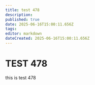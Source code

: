 ```yaml
---
title: test 478
description: 
published: true
date: 2025-06-16T15:00:11.656Z
tags: 
editor: markdown
dateCreated: 2025-06-16T15:00:11.656Z
---
```


# TEST 478
this is test 478

